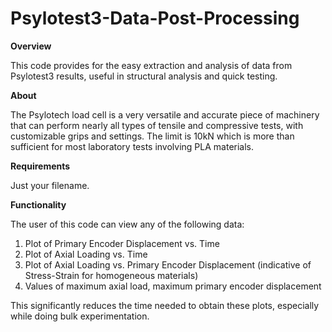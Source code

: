 # Psylotest3-Data-Post-Processing

**Overview**

This code provides for the easy extraction and analysis of data from Psylotest3 results, useful in structural analysis and quick testing.

**About**

The Psylotech load cell is a very versatile and accurate piece of machinery that can perform nearly all types of tensile and compressive tests, with customizable grips and settings. The limit is 10kN which is more than sufficient for most laboratory tests involving PLA materials.

**Requirements**

Just your filename.

**Functionality**

The user of this code can view any of the following data:
1. Plot of Primary Encoder Displacement vs. Time
2. Plot of Axial Loading vs. Time
3. Plot of Axial Loading vs. Primary Encoder Displacement (indicative of Stress-Strain for homogeneous materials)
4. Values of maximum axial load, maximum primary encoder displacement

This significantly reduces the time needed to obtain these plots, especially while doing bulk experimentation. 
